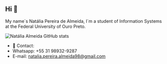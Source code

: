 ## Hi 👋

My name´s Natália Pereira de Almeida, I´m a student of Information Systems at the Federal University of Ouro Preto.

![Natália Almeida GitHub stats](https://github-readme-stats.vercel.app/api?username=naalmeida98&show_icons=true&theme=radical)

- 💬 Contact:
- Whatsapp: +55 31 98932-9287
- E-mail: natalia.pereira.almeida98@gmail.com

<!--
- 🔭 I’m currently working on ...
- 🌱 I’m currently learning ...
- 👯 I’m looking to collaborate on ...
- 🤔 I’m looking for help with ...
- 💬 Ask me about ...
- 📫 How to reach me: ...
- 😄 Pronouns: ...
- ⚡ Fun fact: ...
-->
